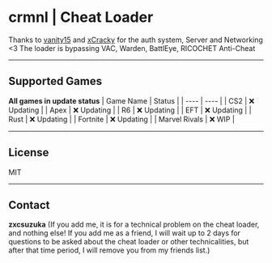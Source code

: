 # crmnl | Cheat Loader
   
  Thanks to [vanity15](https://github.com/vanity15) and [xCracky](https://github.com/xCracky) for the auth system, Server and Networking   <3
  The loader is bypassing VAC, Warden, BattlEye, RICOCHET Anti-Cheat
  
---
  
## Supported Games
**All games in update status**
| Game Name | Status  |
| ---- | ---- |
| CS2 |   :x: Updating |
| Apex |   :x: Updating |
| R6  | :x: Updating |
| EFT | :x: Updating |
| Rust | :x: Updating |
| Fortnite | :x: Updating |
| Marvel Rivals | :x: WIP |

---

## License

MIT

---

## Contact

**zxcsuzuka** (If you add me, it is for a technical problem on the cheat loader, and nothing else! If you add me as a friend, I will wait up to 2 days for questions to be asked about the cheat loader or other technicalities, but after that time period, I will remove you from my friends list.)
